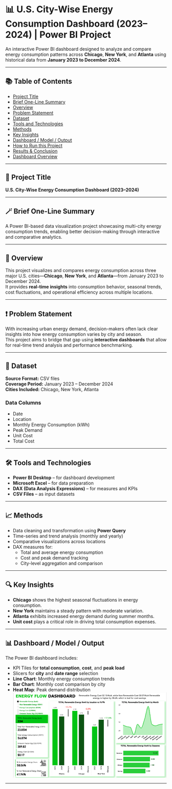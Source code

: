 # 📊 U.S. City-Wise Energy Consumption Dashboard (2023–2024) | Power BI Project

An interactive Power BI dashboard designed to analyze and compare energy consumption patterns across **Chicago**, **New York**, and **Atlanta** using historical data from **January 2023 to December 2024**.

---

## 📚 Table of Contents
- [Project Title](#-project-title)
- [Brief One-Line Summary](#-brief-one-line-summary)
- [Overview](#-overview)
- [Problem Statement](#-problem-statement)
- [Dataset](#-dataset)
- [Tools and Technologies](#-tools-and-technologies)
- [Methods](#-methods)
- [Key Insights](#-key-insights)
- [Dashboard / Model / Output](#-dashboard--model--output)
- [How to Run this Project](#-how-to-run-this-project)
- [Results & Conclusion](#-results--conclusion)
- [Dashboard Overview](#-dashboard-overview)

---

## 🧾 Project Title
**U.S. City-Wise Energy Consumption Dashboard (2023–2024)**

---

## 🪄 Brief One-Line Summary
A Power BI-based data visualization project showcasing multi-city energy consumption trends, enabling better decision-making through interactive and comparative analytics.

---

## 📌 Overview
This project visualizes and compares energy consumption across three major U.S. cities—**Chicago**, **New York**, and **Atlanta**—from January 2023 to December 2024.  
It provides **real-time insights** into consumption behavior, seasonal trends, cost fluctuations, and operational efficiency across multiple locations.

---

## ❗ Problem Statement
With increasing urban energy demand, decision-makers often lack clear insights into how energy consumption varies by city and season.  
This project aims to bridge that gap using **interactive dashboards** that allow for real-time trend analysis and performance benchmarking.

---

## 📂 Dataset
**Source Format:** CSV files  
**Coverage Period:** January 2023 – December 2024  
**Cities Included:** Chicago, New York, Atlanta  

### **Data Columns**
- Date  
- Location  
- Monthly Energy Consumption (kWh)  
- Peak Demand  
- Unit Cost  
- Total Cost  

---

## 🛠 Tools and Technologies
- **Power BI Desktop** – for dashboard development  
- **Microsoft Excel** – for data preparation  
- **DAX (Data Analysis Expressions)** – for measures and KPIs  
- **CSV Files** – as input datasets  

---

## 📈 Methods
- Data cleaning and transformation using **Power Query**  
- Time-series and trend analysis (monthly and yearly)  
- Comparative visualizations across locations  
- DAX measures for:
  - Total and average energy consumption  
  - Cost and peak demand tracking  
  - City-level aggregation and comparison  

---

## 🔍 Key Insights
- **Chicago** shows the highest seasonal fluctuations in energy consumption.  
- **New York** maintains a steady pattern with moderate variation.  
- **Atlanta** exhibits increased energy demand during summer months.  
- **Unit cost** plays a critical role in driving total consumption expenses.  

---

## 📊 Dashboard / Model / Output
The Power BI dashboard includes:
- KPI Tiles for **total consumption**, **cost**, and **peak load**  
- Slicers for **city** and **date range** selection  
- **Line Chart**: Monthly energy consumption trends  
- **Bar Chart**: Monthly cost comparison by city  
- **Heat Map**: Peak demand distribution  
![Dashboard Screenshot Placeholder](https://github.com/Hassanraza-6/PowerBI/blob/main/Energy%20Dashboard/Snapshot%20of%20Energy%20Dashboard.png)
---


